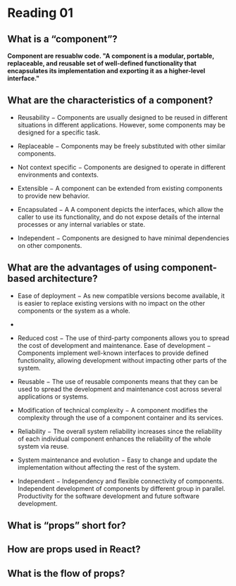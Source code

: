 # Reading 01

## What is a “component”?

**Component are resuablw code. "A component is a modular, portable, replaceable, and reusable set of well-defined functionality that encapsulates its implementation and exporting it as a higher-level interface."**


## What are the characteristics of a component?
- Reusability − Components are usually designed to be reused in different situations in different applications. However, some components may be designed for a specific task.

- Replaceable − Components may be freely substituted with other similar components.

- Not context specific − Components are designed to operate in different environments and contexts.
- Extensible − A component can be extended from existing components to provide new behavior.
- Encapsulated − A A component depicts the interfaces, which allow the caller to use its functionality, and do not expose details of the internal processes or any internal variables or state.
- Independent − Components are designed to have minimal dependencies on other components.

## What are the advantages of using component-based architecture?
- Ease of deployment − As new compatible versions become available, it is easier to replace existing versions with no impact on the other components or the system as a whole.
- 
- Reduced cost − The use of third-party components allows you to spread the cost of development and maintenance.
Ease of development − Components implement well-known interfaces to provide defined functionality, allowing development without impacting other parts of the system.

- Reusable − The use of reusable components means that they can be used to spread the development and maintenance cost across several applications or systems.

- Modification of technical complexity − A component modifies the complexity through the use of a component container and its services.
- Reliability − The overall system reliability increases since the reliability of each individual component enhances the reliability of the whole system via reuse.
- System maintenance and evolution − Easy to change and update the implementation without affecting the rest of the system.
- Independent − Independency and flexible connectivity of components. Independent development of components by different group in parallel. Productivity for the software development and future software development.


## What is “props” short for?



## How are props used in React?



## What is the flow of props?


